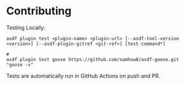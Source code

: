 # Contributing

Testing Locally:

```shell
asdf plugin test <plugin-name> <plugin-url> [--asdf-tool-version <version>] [--asdf-plugin-gitref <git-ref>] [test-command*]

#
asdf plugin test goose https://github.com/samhvw8/asdf-goose.git "goose -v"
```

Tests are automatically run in GitHub Actions on push and PR.
